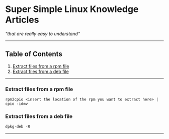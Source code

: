 # Super Simple Linux Knowledge Articles #
*"that are really easy to understand"*

---

## Table of Contents ##
1. [Extract files from a rpm file](#how-to-extract-files-from-a-rpm-file)
1. [Extract files from a deb file](#how-to-extract-files-from-a-deb-file)

---

### Extract files from a rpm file ###

```console
rpm2cpio <insert the location of the rpm you want to extract here> | cpio -idmv
```

### Extract files from a deb file ###

```console
dpkg-deb -R
```

---
